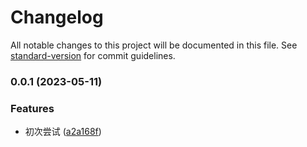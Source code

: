 # Changelog

All notable changes to this project will be documented in this file. See [standard-version](https://github.com/conventional-changelog/standard-version) for commit guidelines.

### 0.0.1 (2023-05-11)


### Features

* 初次尝试 ([a2a168f](https://github.com/svchord/rem-craft-dev/commit/a2a168fb19b829053b70be8c3ac6f55cc8b4f042))
